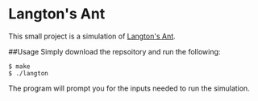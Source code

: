 # Langton's Ant

This small project is a simulation of [Langton's Ant](https://en.wikipedia.org/wiki/Langton%27s_ant).

##Usage
Simply download the repsoitory and run the following:
```
$ make
$ ./langton
```
The program will prompt you for the inputs needed to run the simulation.